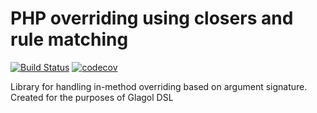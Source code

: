 # PHP overriding using closers and rule matching 
[![Build Status](https://travis-ci.org/BulgariaPHP/glagol-php-overriding.svg?branch=master)](https://travis-ci.org/BulgariaPHP/glagol-php-overriding)
[![codecov](https://codecov.io/gh/BulgariaPHP/glagol-php-overriding/branch/master/graph/badge.svg)](https://codecov.io/gh/BulgariaPHP/glagol-php-overriding)

Library for handling in-method overriding based on argument signature. Created for the purposes of Glagol DSL
